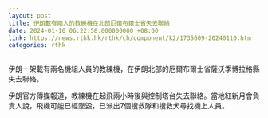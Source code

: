 ```yaml
---
layout: post
title: 伊朗載有兩人的教練機在北部厄爾布爾士省失去聯絡
date: 2024-01-10 06:22:58.000000000 +08:00
link: https://news.rthk.hk/rthk/ch/component/k2/1735609-20240110.htm
categories: rthk
---
```


伊朗一架載有兩名機組人員的教練機，在伊朗北部的厄爾布爾士省薩沃季博拉格縣失去聯絡。

伊朗官方傳媒報道，教練機在起飛兩小時後與控制塔台失去聯絡。當地紅新月會負責人說，飛機可能已經墜毀，已派出7個搜救隊和搜救犬尋找機上人員。
